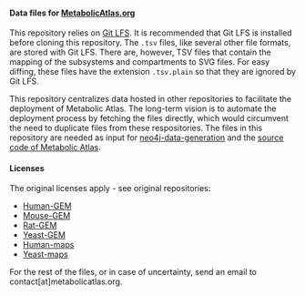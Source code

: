 #### Data files for [MetabolicAtlas.org](https://metabolicatlas.org)

This repository relies on [Git LFS](https://git-lfs.github.com/). It is recommended that Git LFS is installed before cloning this repository. The `.tsv` files, like several other file formats, are stored with Git LFS. There are, however, TSV files that contain the mapping of the subsystems and compartments to SVG files. For easy diffing, these files have the extension `.tsv.plain` so that they are ignored by Git LFS.

This repository centralizes data hosted in other repositories to facilitate the deployment of Metabolic Atlas. The long-term vision is to automate the deployment process by fetching the files directly, which would circumvent the need to duplicate files from these respositories.
The files in this repository are needed as input for [neo4j-data-generation](https://github.com/metabolicatlas/neo4j-data-generation) and the [source code of Metabolic Atlas](https://github.com/metabolicatlas/metabolicatlas).


#### Licenses

The original licenses apply - see original repositories:
- [Human-GEM](https://github.com/sysbiochalmers/human-gem)
- [Mouse-GEM](https://github.com/sysbiochalmers/mouse-gem)
- [Rat-GEM](https://github.com/sysbiochalmers/rat-gem)
- [Yeast-GEM](https://github.com/sysbiochalmers/yeast-gem)
- [Human-maps](https://github.com/sysbiochalmers/human-maps)
- [Yeast-maps](https://github.com/sysbiochalmers/yeast-maps)

For the rest of the files, or in case of uncertainty, send an email to contact[at]metabolicatlas.org.
